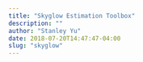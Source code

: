 ```yaml
---
title: "Skyglow Estimation Toolbox"
description: ""
author: "Stanley Yu"
date: 2018-07-20T14:47:47-04:00
slug: "skyglow"
---
```


